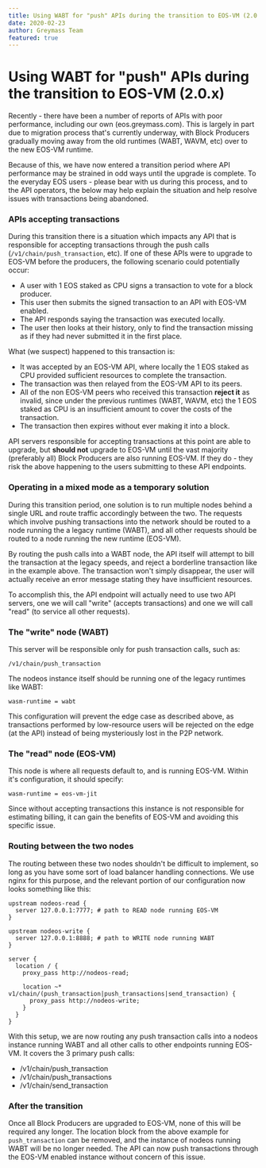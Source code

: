 ```yaml
---
title: Using WABT for "push" APIs during the transition to EOS-VM (2.0.x)
date: 2020-02-23
author: Greymass Team
featured: true
---
```

# Using WABT for "push" APIs during the transition to EOS-VM (2.0.x)

Recently - there have been a number of reports of APIs with poor performance, including our own (eos.greymass.com). This is largely in part due to migration process that's currently underway, with Block Producers gradually moving away from the old runtimes (WABT, WAVM, etc) over to the new EOS-VM runtime.

Because of this, we have now entered a transition period where API performance may be strained in odd ways until the upgrade is complete. To the everyday EOS users - please bear with us during this process, and to the API operators, the below may help explain the situation and help resolve issues with transactions being abandoned.

### APIs accepting transactions

During this transition there is a situation which impacts any API that is responsible for accepting transactions through the push calls (`/v1/chain/push_transaction`, etc). If one of these APIs were to upgrade to EOS-VM before the producers, the following scenario could potentially occur:

- A user with 1 EOS staked as CPU signs a transaction to vote for a block producer. 
- This user then submits the signed transaction to an API with EOS-VM enabled.
- The API responds saying the transaction was executed locally.
- The user then looks at their history, only to find the transaction missing as if they had never submitted it in the first place.

<!-- -->

What (we suspect) happened to this transaction is:

- It was accepted by an EOS-VM API, where locally the 1 EOS staked as CPU provided sufficient resources to complete the transaction. 
- The transaction was then relayed from the EOS-VM API to its peers. 
- All of the non EOS-VM peers who received this transaction **reject it** as invalid, since under the previous runtimes (WABT, WAVM, etc) the 1 EOS staked as CPU is an insufficient amount to cover the costs of the transaction.
- The transaction then expires without ever making it into a block.

<!-- -->

API servers responsible for accepting transactions at this point are able to upgrade, but **should not** upgrade to EOS-VM until the vast majority (preferably all) Block Producers are also running EOS-VM. If they do - they risk the above happening to the users submitting to these API endpoints.

### Operating in a mixed mode as a temporary solution

During this transition period, one solution is to run multiple nodes behind a single URL and route traffic accordingly between the two. The requests which involve pushing transactions into the network should be routed to a node running the a legacy runtime (WABT), and all other requests should be routed to a node running the new runtime (EOS-VM).

By routing the push calls into a WABT node, the API itself will attempt to bill the transaction at the legacy speeds, and reject a borderline transaction like in the example above. The transaction won't simply disappear, the user will actually receive an error message stating they have insufficient resources.

To accomplish this, the API endpoint will actually need to use two API servers, one we will call "write" (accepts transactions) and one we will call "read" (to service all other requests).

### The "write" node (WABT)

This server will be responsible only for push transaction calls, such as:

```
/v1/chain/push_transaction
```

The nodeos instance itself should be running one of the legacy runtimes like WABT:

```
wasm-runtime = wabt
```

This configuration will prevent the edge case as described above, as transactions performed by low-resource users will be rejected on the edge (at the API) instead of being mysteriously lost in the P2P network.

### The "read" node (EOS-VM)

This node is where all requests default to, and is running EOS-VM. Within it's configuration, it should specify:

```
wasm-runtime = eos-vm-jit
```

Since without accepting transactions this instance is not responsible for estimating billing, it can gain the benefits of EOS-VM and avoiding this specific issue.

### Routing between the two nodes

The routing between these two nodes shouldn't be difficult to implement, so long as you have some sort of load balancer handling connections. We use nginx for this purpose, and the relevant portion of our configuration now looks something like this:

```
upstream nodeos-read {
  server 127.0.0.1:7777; # path to READ node running EOS-VM
}

upstream nodeos-write {
  server 127.0.0.1:8888; # path to WRITE node running WABT
}

server {
  location / {
    proxy_pass http://nodeos-read;

    location ~* v1/chain/(push_transaction|push_transactions|send_transaction) {
      proxy_pass http://nodeos-write;
    }  
  }
}
```

With this setup, we are now routing any push transaction calls into a nodeos instance running WABT and all other calls to other endpoints running EOS-VM. It covers the 3 primary push calls:

- /v1/chain/push\_transaction
- /v1/chain/push\_transactions
- /v1/chain/send\_transaction

<!-- -->

### After the transition

Once all Block Producers are upgraded to EOS-VM, none of this will be required any longer. The location block from the above example for `push_transaction` can be removed, and the instance of nodeos running WABT will be no longer needed. The API can now push transactions through the EOS-VM enabled instance without concern of this issue.

